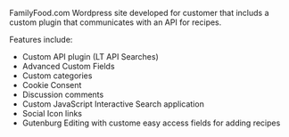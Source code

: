 FamilyFood.com 
Wordpress site developed for customer that includs a custom plugin that communicates with an API
for recipes.  

Features include:

- Custom API plugin (LT API Searches)
- Advanced Custom Fields
- Custom categories 
- Cookie Consent
- Discussion comments 
- Custom JavaScript Interactive Search application
- Social Icon links
- Gutenburg Editing with custome easy access fields for adding recipes
